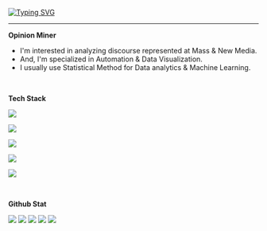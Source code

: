 [![Typing SVG](https://readme-typing-svg.demolab.com?font=Bitter&weight=500&size=25&pause=1000&color=1D77F7&center=true&vCenter=true&width=435&lines=%F0%9F%99%8B%E2%80%8D%E2%99%82%EF%B8%8FHello%2C+I+am+Opinion+Miner+%E2%9B%8F)](https://git.io/typing-svg)

<hr/>

**Opinion Miner**

- I'm interested in analyzing discourse represented at Mass & New Media.
- And, I'm specialized in Automation & Data Visualization.
- I usually use Statistical Method for Data analytics & Machine Learning.

<br/>

**Tech Stack**
<p>
  <a href="https://skillicons.dev">
    <img src="https://skillicons.dev/icons?i=r,py,julia,js"/>
  </a>
</p>
<p>
  <a href="https://skillicons.dev">
    <img src="https://skillicons.dev/icons?i=scikitlearn,pytorch,selenium,react"/>
   </a>
</p>
<p>
  <a href="https://skillicons.dev">
    <img src="https://skillicons.dev/icons?i=mysql,redis,mongodb,docker"/>
  </a>
</p>
<p>
  <a href="https://skillicons.dev">
    <img src="https://skillicons.dev/icons?i=bash,git,aws,githubactions"/>
  </a>
</p>
<p>
  <a href="https://skillicons.dev">
    <img src="https://skillicons.dev/icons?i=markdown,latex,html,css"/>
  </a>
</p>


<br/>

**Github Stat**

![](http://github-profile-summary-cards.vercel.app/api/cards/profile-details?username=sorrychoe&theme=2077)
![](http://github-profile-summary-cards.vercel.app/api/cards/repos-per-language?username=sorrychoe&theme=2077&exclude=html)
![](http://github-profile-summary-cards.vercel.app/api/cards/most-commit-language?username=sorrychoe&theme=2077&exclude=html)
![](http://github-profile-summary-cards.vercel.app/api/cards/stats?username=sorrychoe&theme=2077) 
![](http://github-profile-summary-cards.vercel.app/api/cards/productive-time?username=sorrychoe&theme=2077&utcOffset=8)
